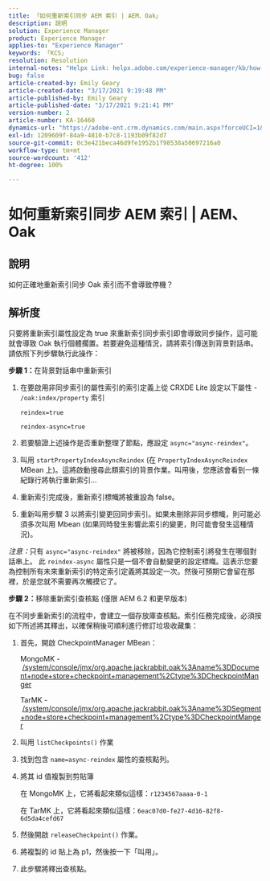 ```yaml
---
title: 「如何重新索引同步 AEM 索引 | AEM、Oak」
description: 說明
solution: Experience Manager
product: Experience Manager
applies-to: "Experience Manager"
keywords: 「KCS」
resolution: Resolution
internal-notes: "Helpx Link: helpx.adobe.com/experience-manager/kb/how-to-reindex-a-synchronous-AEM-index-AEM-Oak.html"
bug: false
article-created-by: Emily Geary
article-created-date: "3/17/2021 9:19:48 PM"
article-published-by: Emily Geary
article-published-date: "3/17/2021 9:21:41 PM"
version-number: 2
article-number: KA-16460
dynamics-url: "https://adobe-ent.crm.dynamics.com/main.aspx?forceUCI=1&pagetype=entityrecord&etn=knowledgearticle&id=3613fb7d-6687-eb11-a812-000d3a593216"
exl-id: 1209609f-84a9-4810-b7c8-1193b09f82d7
source-git-commit: 0c3e421beca46d9fe1952b1f98538a50697216a0
workflow-type: tm+mt
source-wordcount: '412'
ht-degree: 100%

---
```


# 如何重新索引同步 AEM 索引 | AEM、Oak

## 說明


如何正確地重新索引同步 Oak 索引而不會導致停機？


## 解析度


只要將重新索引屬性設定為 true 來重新索引同步索引即會導致同步操作，這可能就會導致 Oak 執行個體擱置。若要避免這種情況，請將索引傳送到背景對話串。 請依照下列步驟執行此操作：

<b>步驟 1：</b>在背景對話串中重新索引

1. 在要啟用非同步索引的屬性索引的索引定義上從 CRXDE Lite 設定以下屬性 - `/oak:index/property` 索引

   `reindex=true`

   `reindex-async=true`
2. 若要驗證上述操作是否重新整理了節點，應設定 `async="async-reindex"`。
3. 叫用 `startPropertyIndexAsyncReindex` (在 `PropertyIndexAsyncReindex` MBean 上)。這將啟動搜尋此類索引的背景作業。叫用後，您應該會看到一條紀錄行將執行重新索引...
4. 重新索引完成後，重新索引標幟將被重設為 false。
5. 重新叫用步驟 3 以將索引變更回同步索引。如果未刪除非同步標幟，則可能必須多次叫用 Mbean (如果同時發生影響此索引的變更，則可能會發生這種情況)。



*注意：*&#x200B;只有 `async="async-reindex"` 將被移除，因為它控制索引將發生在哪個對話串上。 此 `reindex-async` 屬性只是一個不會自動變更的設定標幟。這表示您要為控制所有未來重新索引的特定索引定義將其設定一次。然後可預期它會留在那裡，於是您就不需要再次觸摸它了。


<b>步驟 2：</b>移除重新索引查核點 (僅限 AEM 6.2 和更早版本)

在不同步重新索引的流程中，會建立一個存放庫查核點。索引任務完成後，必須按如下所述將其釋出，以確保稍後可順利進行修訂垃圾收藏集：

1. 首先，開啟 CheckpointManager MBean：

   MongoMK - [/system/console/jmx/org.apache.jackrabbit.oak%3Aname%3DDocument+node+store+checkpoint+management%2Ctype%3DCheckpointManger](http://localhost:4502/system/console/jmx/org.apache.jackrabbit.oak%3Aname%3DDocument+node+store+checkpoint+management%2Ctype%3DCheckpointManger)

   TarMK - [/system/console/jmx/org.apache.jackrabbit.oak%3Aname%3DSegment+node+store+checkpoint+management%2Ctype%3DCheckpointManger](http://localhost:4502/system/console/jmx/org.apache.jackrabbit.oak%3Aname%3DSegment+node+store+checkpoint+management%2Ctype%3DCheckpointManger)
2. 叫用 `listCheckpoints()` 作業
3. 找到包含 `name=async-reindex` 屬性的查核點列。
4. 將其 id 值複製到剪貼簿

   在 MongoMK 上，它將看起來類似這樣：`r1234567aaaa-0-1`

   在 TarMK 上，它將看起來類似這樣：`6eac07d0-fe27-4d16-82f8-6d5da4cefd67`
5. 然後開啟 `releaseCheckpoint()` 作業。
6. 將複製的 id 貼上為 p1，然後按一下「叫用」。
7. 此步驟將釋出查核點。
